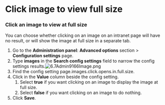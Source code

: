 # Click image to view full size



### Click an image to view at full size

You can choose whether clicking on an image on an intranet page will have no result, or will show the image at full size in a separate tab.

1. Go to the **Administration panel**: **Advanced options** section &gt; **Configuration settings** page.
2. Type **images** in the **Search config settings** field to narrow the config settings results.![6.7Admin9166Image.png](https://community.thoughtfarmer.com/imagethumb/237016730000/16412/600x600/False/6.7Admin9166Image.png)
3. Find the config setting page.images.click.opens.in.full.size.
4. Click in the **Value** column beside the config setting.
   1. Select **true** if you want clicking on an image to display the image at full size.
   2. Select **false** if you want clicking on an image to do nothing.
5. Click **Save**.

